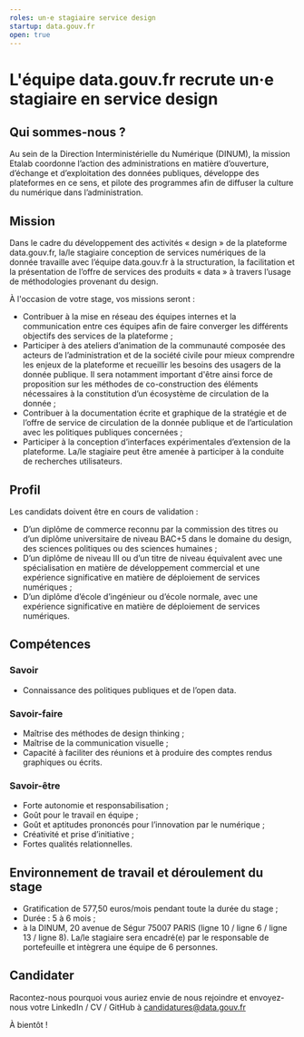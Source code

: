 ```yaml
---
roles: un·e stagiaire service design
startup: data.gouv.fr
open: true
---
```


# L'équipe data.gouv.fr recrute un·e stagiaire en service design

## Qui sommes-nous ?

Au sein de la Direction Interministérielle du Numérique (DINUM), la mission Etalab coordonne l’action des administrations en matière d’ouverture, d’échange et d’exploitation des données publiques, développe des plateformes en ce sens, et pilote des programmes afin de diffuser la culture du numérique dans l’administration.


## Mission

Dans le cadre du développement des activités « design » de la plateforme data.gouv.fr, la/le stagiaire conception de services numériques de la donnée travaille avec l’équipe data.gouv.fr à la structuration, la facilitation et la présentation de l’offre de services des produits « data » à travers l’usage de méthodologies provenant du design.

À l'occasion de votre stage, vos missions seront :

 - Contribuer à la mise en réseau des équipes internes et la communication entre ces équipes afin de faire converger les différents objectifs des services de la plateforme ;
- Participer à des ateliers d’animation de la communauté composée des acteurs de l’administration et de la société civile pour mieux comprendre les enjeux de la plateforme et recueillir les besoins des usagers de la donnée publique. Il sera notamment important d'être ainsi force de proposition sur les méthodes de co-construction des éléments nécessaires à la constitution d’un écosystème de circulation de la donnée ;
- Contribuer à la documentation écrite et graphique de la stratégie et de l’offre de service de circulation de la donnée publique et de l’articulation avec les politiques publiques concernées ;
- Participer à la conception d’interfaces expérimentales d’extension de la plateforme. La/le stagiaire peut être amenée à participer à la conduite de recherches utilisateurs.


## Profil

Les candidats doivent être en cours de validation :
-	D’un diplôme de commerce reconnu par la commission des titres ou d’un diplôme universitaire de niveau BAC+5 dans le domaine du design, des sciences politiques ou des sciences humaines ;
-	D’un diplôme de niveau III ou d’un titre de niveau équivalent avec une spécialisation en matière de développement commercial et une expérience significative en matière de déploiement de services numériques ;
-	D’un diplôme d’école d’ingénieur ou d’école normale, avec une expérience significative en matière de déploiement de services numériques.

## Compétences

### Savoir
- Connaissance des politiques publiques et de l’open data.

### Savoir-faire
- Maîtrise des méthodes de design thinking ;
- Maîtrise de la communication visuelle ;
- Capacité à faciliter des réunions et à produire des comptes rendus graphiques ou écrits.

### Savoir-être
- Forte autonomie et responsabilisation ;
- Goût pour le travail en équipe ;
- Goût et aptitudes prononcés pour l’innovation par le numérique ;
- Créativité et prise d’initiative ;
- Fortes qualités relationnelles.


## Environnement de travail et déroulement du stage

- Gratification de 577,50 euros/mois pendant toute la durée du stage ;
- Durée : 5 à 6 mois ;
- à la DINUM, 20 avenue de Ségur 75007 PARIS (ligne 10 / ligne 6 / ligne 13 / ligne 8). La/le stagiaire sera encadré(e) par le responsable de portefeuille et intègrera une équipe de 6 personnes.

## Candidater

Racontez-nous pourquoi vous auriez envie de nous rejoindre et envoyez-nous votre LinkedIn / CV / GitHub à candidatures@data.gouv.fr

À bientôt !
